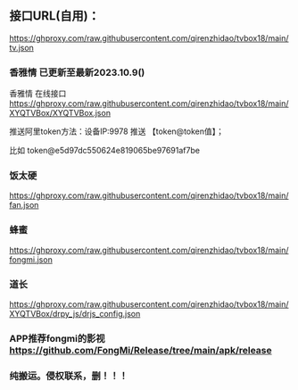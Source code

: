 ## 接口URL(自用)：
https://ghproxy.com/raw.githubusercontent.com/qirenzhidao/tvbox18/main/tv.json

### 香雅情 已更新至最新2023.10.9()
香雅情 在线接口 https://ghproxy.com/raw.githubusercontent.com/qirenzhidao/tvbox18/main/XYQTVBox/XYQTVBox.json

推送阿里token方法：设备IP:9978	推送 【token@token值】；

比如 token@e5d97dc550624e819065be97691af7be

### 饭太硬 
https://ghproxy.com/raw.githubusercontent.com/qirenzhidao/tvbox18/main/fan.json
### 蜂蜜
https://ghproxy.com/raw.githubusercontent.com/qirenzhidao/tvbox18/main/fongmi.json
### 道长
https://ghproxy.com/raw.githubusercontent.com/qirenzhidao/tvbox18/main/XYQTVBox/drpy_js/drjs_config.json

### APP推荐fongmi的影视 https://github.com/FongMi/Release/tree/main/apk/release

### 纯搬运。侵权联系，删！！！
